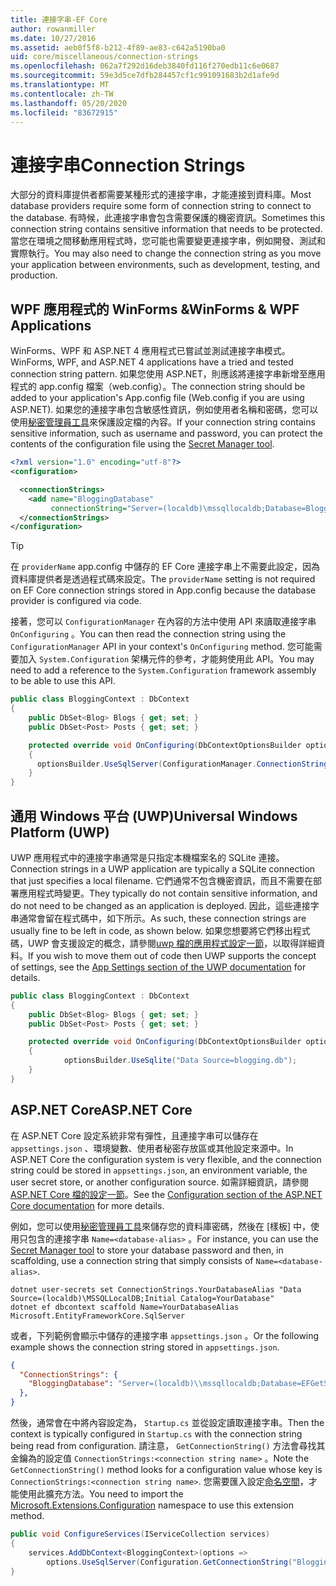 ```yaml
---
title: 連接字串-EF Core
author: rowanmiller
ms.date: 10/27/2016
ms.assetid: aeb0f5f8-b212-4f89-ae83-c642a5190ba0
uid: core/miscellaneous/connection-strings
ms.openlocfilehash: 062a7f292d16deb3840fd116f270edb11c6e0687
ms.sourcegitcommit: 59e3d5ce7dfb284457cf1c991091683b2d1afe9d
ms.translationtype: MT
ms.contentlocale: zh-TW
ms.lasthandoff: 05/20/2020
ms.locfileid: "83672915"
---
```

# <a name="connection-strings"></a><span data-ttu-id="2afee-102">連接字串</span><span class="sxs-lookup"><span data-stu-id="2afee-102">Connection Strings</span></span>

<span data-ttu-id="2afee-103">大部分的資料庫提供者都需要某種形式的連接字串，才能連接到資料庫。</span><span class="sxs-lookup"><span data-stu-id="2afee-103">Most database providers require some form of connection string to connect to the database.</span></span> <span data-ttu-id="2afee-104">有時候，此連接字串會包含需要保護的機密資訊。</span><span class="sxs-lookup"><span data-stu-id="2afee-104">Sometimes this connection string contains sensitive information that needs to be protected.</span></span> <span data-ttu-id="2afee-105">當您在環境之間移動應用程式時，您可能也需要變更連接字串，例如開發、測試和實際執行。</span><span class="sxs-lookup"><span data-stu-id="2afee-105">You may also need to change the connection string as you move your application between environments, such as development, testing, and production.</span></span>

## <a name="winforms--wpf-applications"></a><span data-ttu-id="2afee-106">WPF 應用程式的 WinForms &</span><span class="sxs-lookup"><span data-stu-id="2afee-106">WinForms & WPF Applications</span></span>

<span data-ttu-id="2afee-107">WinForms、WPF 和 ASP.NET 4 應用程式已嘗試並測試連接字串模式。</span><span class="sxs-lookup"><span data-stu-id="2afee-107">WinForms, WPF, and ASP.NET 4 applications have a tried and tested connection string pattern.</span></span> <span data-ttu-id="2afee-108">如果您使用 ASP.NET，則應該將連接字串新增至應用程式的 app.config 檔案（web.config）。</span><span class="sxs-lookup"><span data-stu-id="2afee-108">The connection string should be added to your application's App.config file (Web.config if you are using ASP.NET).</span></span> <span data-ttu-id="2afee-109">如果您的連接字串包含敏感性資訊，例如使用者名稱和密碼，您可以使用[秘密管理員工具](/aspnet/core/security/app-secrets#secret-manager)來保護設定檔的內容。</span><span class="sxs-lookup"><span data-stu-id="2afee-109">If your connection string contains sensitive information, such as username and password, you can protect the contents of the configuration file using the [Secret Manager tool](/aspnet/core/security/app-secrets#secret-manager).</span></span>

``` xml
<?xml version="1.0" encoding="utf-8"?>
<configuration>

  <connectionStrings>
    <add name="BloggingDatabase"
         connectionString="Server=(localdb)\mssqllocaldb;Database=Blogging;Trusted_Connection=True;" />
  </connectionStrings>
</configuration>
```

> [!TIP]  
> <span data-ttu-id="2afee-110">在 `providerName` app.config 中儲存的 EF Core 連接字串上不需要此設定，因為資料庫提供者是透過程式碼來設定。</span><span class="sxs-lookup"><span data-stu-id="2afee-110">The `providerName` setting is not required on EF Core connection strings stored in App.config because the database provider is configured via code.</span></span>

<span data-ttu-id="2afee-111">接著，您可以 `ConfigurationManager` 在內容的方法中使用 API 來讀取連接字串 `OnConfiguring` 。</span><span class="sxs-lookup"><span data-stu-id="2afee-111">You can then read the connection string using the `ConfigurationManager` API in your context's `OnConfiguring` method.</span></span> <span data-ttu-id="2afee-112">您可能需要加入 `System.Configuration` 架構元件的參考，才能夠使用此 API。</span><span class="sxs-lookup"><span data-stu-id="2afee-112">You may need to add a reference to the `System.Configuration` framework assembly to be able to use this API.</span></span>

``` csharp
public class BloggingContext : DbContext
{
    public DbSet<Blog> Blogs { get; set; }
    public DbSet<Post> Posts { get; set; }

    protected override void OnConfiguring(DbContextOptionsBuilder optionsBuilder)
    {
      optionsBuilder.UseSqlServer(ConfigurationManager.ConnectionStrings["BloggingDatabase"].ConnectionString);
    }
}
```

## <a name="universal-windows-platform-uwp"></a><span data-ttu-id="2afee-113">通用 Windows 平台 (UWP)</span><span class="sxs-lookup"><span data-stu-id="2afee-113">Universal Windows Platform (UWP)</span></span>

<span data-ttu-id="2afee-114">UWP 應用程式中的連接字串通常是只指定本機檔案名的 SQLite 連接。</span><span class="sxs-lookup"><span data-stu-id="2afee-114">Connection strings in a UWP application are typically a SQLite connection that just specifies a local filename.</span></span> <span data-ttu-id="2afee-115">它們通常不包含機密資訊，而且不需要在部署應用程式時變更。</span><span class="sxs-lookup"><span data-stu-id="2afee-115">They typically do not contain sensitive information, and do not need to be changed as an application is deployed.</span></span> <span data-ttu-id="2afee-116">因此，這些連接字串通常會留在程式碼中，如下所示。</span><span class="sxs-lookup"><span data-stu-id="2afee-116">As such, these connection strings are usually fine to be left in code, as shown below.</span></span> <span data-ttu-id="2afee-117">如果您想要將它們移出程式碼，UWP 會支援設定的概念，請參閱[uwp 檔的應用程式設定一節](/windows/uwp/app-settings/store-and-retrieve-app-data)，以取得詳細資料。</span><span class="sxs-lookup"><span data-stu-id="2afee-117">If you wish to move them out of code then UWP supports the concept of settings, see the [App Settings section of the UWP documentation](/windows/uwp/app-settings/store-and-retrieve-app-data) for details.</span></span>

``` csharp
public class BloggingContext : DbContext
{
    public DbSet<Blog> Blogs { get; set; }
    public DbSet<Post> Posts { get; set; }

    protected override void OnConfiguring(DbContextOptionsBuilder optionsBuilder)
    {
            optionsBuilder.UseSqlite("Data Source=blogging.db");
    }
}
```

## <a name="aspnet-core"></a><span data-ttu-id="2afee-118">ASP.NET Core</span><span class="sxs-lookup"><span data-stu-id="2afee-118">ASP.NET Core</span></span>

<span data-ttu-id="2afee-119">在 ASP.NET Core 設定系統非常有彈性，且連接字串可以儲存在 `appsettings.json` 、環境變數、使用者秘密存放區或其他設定來源中。</span><span class="sxs-lookup"><span data-stu-id="2afee-119">In ASP.NET Core the configuration system is very flexible, and the connection string could be stored in `appsettings.json`, an environment variable, the user secret store, or another configuration source.</span></span> <span data-ttu-id="2afee-120">如需詳細資訊，請參閱[ASP.NET Core 檔的設定一節](/aspnet/core/fundamentals/configuration)。</span><span class="sxs-lookup"><span data-stu-id="2afee-120">See the [Configuration section of the ASP.NET Core documentation](/aspnet/core/fundamentals/configuration) for more details.</span></span>

<span data-ttu-id="2afee-121">例如，您可以使用[秘密管理員工具](/aspnet/core/security/app-secrets#secret-manager)來儲存您的資料庫密碼，然後在 [樣板] 中，使用只包含的連接字串 `Name=<database-alias>` 。</span><span class="sxs-lookup"><span data-stu-id="2afee-121">For instance, you can use the [Secret Manager tool](/aspnet/core/security/app-secrets#secret-manager) to store your database password and then, in scaffolding, use a connection string that simply consists of `Name=<database-alias>`.</span></span>

```dotnetcli
dotnet user-secrets set ConnectionStrings.YourDatabaseAlias "Data Source=(localdb)\MSSQLLocalDB;Initial Catalog=YourDatabase"
dotnet ef dbcontext scaffold Name=YourDatabaseAlias Microsoft.EntityFrameworkCore.SqlServer
```

<span data-ttu-id="2afee-122">或者，下列範例會顯示中儲存的連接字串 `appsettings.json` 。</span><span class="sxs-lookup"><span data-stu-id="2afee-122">Or the following example shows the connection string stored in `appsettings.json`.</span></span>

``` json
{
  "ConnectionStrings": {
    "BloggingDatabase": "Server=(localdb)\\mssqllocaldb;Database=EFGetStarted.ConsoleApp.NewDb;Trusted_Connection=True;"
  },
}
```

<span data-ttu-id="2afee-123">然後，通常會在中將內容設定為， `Startup.cs` 並從設定讀取連接字串。</span><span class="sxs-lookup"><span data-stu-id="2afee-123">Then the context is typically configured in `Startup.cs` with the connection string being read from configuration.</span></span> <span data-ttu-id="2afee-124">請注意， `GetConnectionString()` 方法會尋找其金鑰為的設定值 `ConnectionStrings:<connection string name>` 。</span><span class="sxs-lookup"><span data-stu-id="2afee-124">Note the `GetConnectionString()` method looks for a configuration value whose key is `ConnectionStrings:<connection string name>`.</span></span> <span data-ttu-id="2afee-125">您需要匯入設定[命名空間](/dotnet/api/microsoft.extensions.configuration)，才能使用此擴充方法。</span><span class="sxs-lookup"><span data-stu-id="2afee-125">You need to import the [Microsoft.Extensions.Configuration](/dotnet/api/microsoft.extensions.configuration) namespace to use this extension method.</span></span>

``` csharp
public void ConfigureServices(IServiceCollection services)
{
    services.AddDbContext<BloggingContext>(options =>
        options.UseSqlServer(Configuration.GetConnectionString("BloggingDatabase")));
}
```
